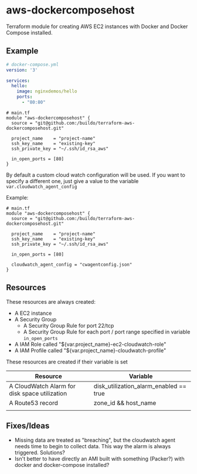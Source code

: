 # aws-dockercomposehost

Terraform module for creating AWS EC2 instances with Docker and Docker Compose installed.

## Example

```yaml
# docker-compose.yml
version: '3'

services:
  hello:
    image: nginxdemos/hello
    ports:
      - "80:80"
```

```hcl
# main.tf
module "aws-dockercomposehost" {
  source = "git@github.com:/buildo/terraform-aws-dockercomposehost.git"

  project_name    = "project-name"
  ssh_key_name    = "existing-key"
  ssh_private_key = "~/.ssh/id_rsa_aws"

  in_open_ports = [80]
}

```

By default a custom cloud watch configuration will be used.
If you want to specify a different one, just give a value to the variable `var.cloudwatch_agent_config`

Example:

```hcl
# main.tf
module "aws-dockercomposehost" {
  source = "git@github.com:/buildo/terraform-aws-dockercomposehost.git"

  project_name    = "project-name"
  ssh_key_name    = "existing-key"
  ssh_private_key = "~/.ssh/id_rsa_aws"

  in_open_ports = [80]

  cloudwatch_agent_config = "cwagentconfig.json"
}
```

## Resources

These resources are always created:
- A EC2 instance
- A Security Group
    - A Security Group Rule for port 22/tcp
    - A Security Group Rule for each port / port range specified in variable `in_open_ports`
- A IAM Role called "${var.project_name}-ec2-cloudwatch-role"
- A IAM Profile called "${var.project_name}-cloudwatch-profile"

These resources are created if their variable is set

| Resource | Variable |
|---|---|
| A CloudWatch Alarm for disk space utilization | disk_utilization_alarm_enabled == true |
| A Route53 record | zone_id && host_name |
|   |   |

## Fixes/Ideas

- Missing data are treated as "breaching", but the cloudwatch agent needs time to begin to collect data. This way the alarm is always triggered. Solutions?
- Isn't better to have directly an AMI built with something (Packer?) with docker and docker-compose installed?
